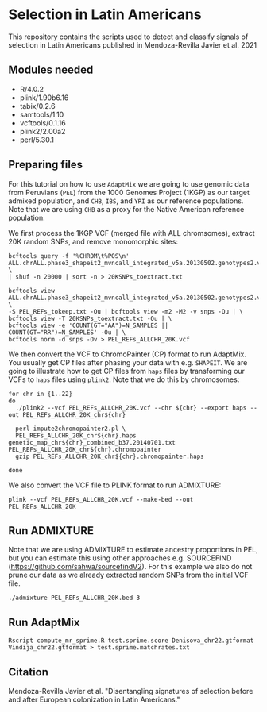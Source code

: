 # Selection in Latin Americans
This repository contains the scripts used to detect and classify signals of selection in Latin Americans published in Mendoza-Revilla Javier et al. 2021

## Modules needed
* R/4.0.2
* plink/1.90b6.16
* tabix/0.2.6
* samtools/1.10
* vcftools/0.1.16
* plink2/2.00a2
* perl/5.30.1

## Preparing files
For this tutorial on how to use `AdaptMix` we are going to use genomic data from Peruvians (`PEL`) from the 1000 Genomes Project (1KGP) as our target admixed population, and `CHB`, `IBS`, and `YRI` as our reference populations. Note that we are using `CHB` as a proxy for the Native American reference population.

We first process the 1KGP VCF (merged file with ALL chromsomes), extract 20K random SNPs, and remove monomorphic sites:

```
bcftools query -f '%CHROM\t%POS\n' ALL.chrALL.phase3_shapeit2_mvncall_integrated_v5a.20130502.genotypes2.vcf.gz \
| shuf -n 20000 | sort -n > 20KSNPs_toextract.txt

bcftools view ALL.chrALL.phase3_shapeit2_mvncall_integrated_v5a.20130502.genotypes2.vcf.gz \
-S PEL_REFs_tokeep.txt -Ou | bcftools view -m2 -M2 -v snps -Ou | \
bcftools view -T 20KSNPs_toextract.txt -Ou | \
bcftools view -e 'COUNT(GT="AA")=N_SAMPLES || COUNT(GT="RR")=N_SAMPLES' -Ou | \
bcftools norm -d snps -Ov > PEL_REFs_ALLCHR_20K.vcf
```

We then convert the VCF to ChromoPainter (CP) format to run AdaptMix. You usually get CP files after phasing your data with e.g. `SHAPEIT`. We are going to illustrate how to get CP files from `haps` files by transforming our VCFs to `haps` files using `plink2`. Note that we do this by chromosomes:

```
for chr in {1..22}
do
  ./plink2 --vcf PEL_REFs_ALLCHR_20K.vcf --chr ${chr} --export haps --out PEL_REFs_ALLCHR_20K_chr${chr}

  perl impute2chromopainter2.pl \
  PEL_REFs_ALLCHR_20K_chr${chr}.haps genetic_map_chr${chr}_combined_b37.20140701.txt PEL_REFs_ALLCHR_20K_chr${chr}.chromopainter
  gzip PEL_REFs_ALLCHR_20K_chr${chr}.chromopainter.haps

done
```

We also convert the VCF file to PLINK format to run ADMIXTURE:

```
plink --vcf PEL_REFs_ALLCHR_20K.vcf --make-bed --out PEL_REFs_ALLCHR_20K
```

## Run ADMIXTURE 
Note that we are using ADMIXTURE to estimate ancestry proportions in PEL, but you can estimate this using other approaches e.g. SOURCEFIND (https://github.com/sahwa/sourcefindV2). For this example we also do not prune our data as we already extracted random SNPs from the initial VCF file.

```
./admixture PEL_REFs_ALLCHR_20K.bed 3
```

## Run AdaptMix

```
Rscript compute_mr_sprime.R test.sprime.score Denisova_chr22.gtformat Vindija_chr22.gtformat > test.sprime.matchrates.txt
```

## Citation
Mendoza-Revilla Javier et al. "Disentangling signatures of selection before and after European colonization in Latin Americans." 
